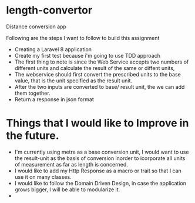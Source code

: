 # length-convertor
Distance conversion app

Following are the steps I want to follow to build this assignment

- Creating a Laravel 8 application
- Create my first test because i'm going to use TDD approach
- The first thing to note is since the Web Service accepts two numbers of different units and calculate the result of the same or diffent units,
- The webservice should first convert the prescribed units to the base value, that is the unit specified as the result unit.
- After the two inputs are converted to base/ result unit, the we can add them together.
- Return a response in json format



# Things that I would like to Improve in the future.

- I'm currently using metre as a base conversion unit, I would want to use the result-unit as the basis of conversion inorder to icorporate all units of measurement as far as length is concerned.
- I would like to add my Http Response as a macro or trait so that I can use it on many classes.
- I would like to follow the Domain Driven Design, in case the application grows bigger, I will be able to modularize it.
- 



